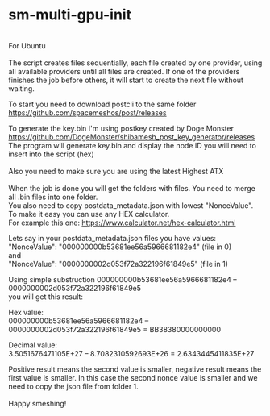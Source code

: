# sm-multi-gpu-init
<br />
For Ubuntu<br />
<br />
The script creates files sequentially, each file created by one provider, using all available providers until all files are created.
If one of the providers finishes the job before others, it will start to create the next file without waiting.<br />

To start you need to download postcli to the same folder<br />
https://github.com/spacemeshos/post/releases<br />

To generate the key.bin I'm using postkey created by Doge Monster<br />
https://github.com/DogeMonster/shibamesh_post_key_generator/releases<br />
The program will generate key.bin and display the node ID you will need to insert into the script (hex)<br />
<br />
Also you need to make sure you are using the latest Highest ATX<br />
<br />
When the job is done you will get the folders with files. You need to merge all .bin files into one folder.<br />
You also need to copy postdata_metadata.json with lowest "NonceValue".<br />
To make it easy you can use any HEX calculator.<br />
For example this one: https://www.calculator.net/hex-calculator.html<br />

Lets say in your postdata_metadata.json files you have values:<br />
"NonceValue": "000000000b53681ee56a5966681182e4" (file in 0)<br />
and<br />
"NonceValue": "0000000002d053f72a322196f61849e5" (file in 1)<br />

Using simple substruction 000000000b53681ee56a5966681182e4 – 0000000002d053f72a322196f61849e5<br />
you will get this result:<br />

Hex value:<br />
000000000b53681ee56a5966681182e4 – 0000000002d053f72a322196f61849e5 = BB38380000000000<br />

Decimal value:<br />
3.5051676471105E+27 – 8.7082310592693E+26 = 2.6343445411835E+27<br />

Positive result means the second value is smaller, negative result means the first value is smaller.
In this case the second nonce value is smaller and we need to copy the json file from folder 1.<br />
<br />
Happy smeshing!
